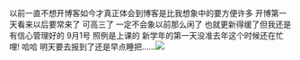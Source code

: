 <p>以前一直不想开博客如今才真正体会到博客是比我想象中的要方便许多 开博第一天看来以后要常来了 可高三了 一定不会象以前那么闲了 也就更新得缓了但我还是有信心管理好的 9月1号 照例是上课的 新学年的第一天没准去年这个时候还在忙哩! 哈哈 明天要去报到了还是早点睡把......<img src="http://my.blog.sina.com.cn/images/face/002.gif"></p>